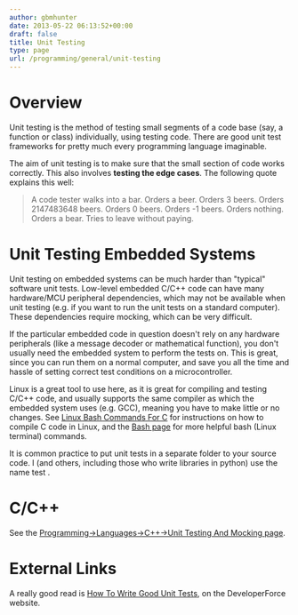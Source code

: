 ```yaml
---
author: gbmhunter
date: 2013-05-22 06:13:52+00:00
draft: false
title: Unit Testing
type: page
url: /programming/general/unit-testing
---
```


# Overview

Unit testing is the method of testing small segments of a code base (say, a function or class) individually, using testing code. There are good unit test frameworks for pretty much every programming language imaginable.

The aim of unit testing is to make sure that the small section of code works correctly. This also involves **testing the edge cases**. The following quote explains this well:

<blockquote>
    A code tester walks into a bar.  
    Orders a beer.  
    Orders 3 beers.  
    Orders 2147483648 beers.  
    Orders 0 beers.  
    Orders -1 beers.  
    Orders nothing.  
    Orders a bear.  
    Tries to leave without paying.
</blockquote>

# Unit Testing Embedded Systems

Unit testing on embedded systems can be much harder than "typical" software unit tests. Low-level embedded C/C++ code can have many hardware/MCU peripheral dependencies, which may not be available when unit testing (e.g. if you want to run the unit tests on a standard computer). These dependencies require mocking, which can be very difficult.

If the particular embedded code in question doesn't rely on any hardware peripherals (like a message decoder or mathematical function), you don't usually need the embedded system to perform the tests on. This is great, since you can run them on a normal computer, and save you all the time and hassle of setting correct test conditions on a microcontroller.

Linux is a great tool to use here, as it is great for compiling and testing C/C++ code, and usually supports the same compiler as which the embedded system uses (e.g. GCC), meaning you have to make little or no changes. See [Linux Bash Commands For C](/programming/languages/c/linux-bash-commands-for-c) for instructions on how to compile C code in Linux, and the [Bash page](/programming/scripting-languages/bash) for more helpful bash (Linux terminal) commands.

It is common practice to put unit tests in a separate folder to your source code. I (and others, including those who write libraries in python) use the name test .

# C/C++

See the [Programming->Languages->C++->Unit Testing And Mocking page](/programming/languages/c-plus-plus/unit-testing-and-mocking).

# External Links

A really good read is [How To Write Good Unit Tests](http://wiki.developerforce.com/page/How_to_Write_Good_Unit_Tests), on the DeveloperForce website.
